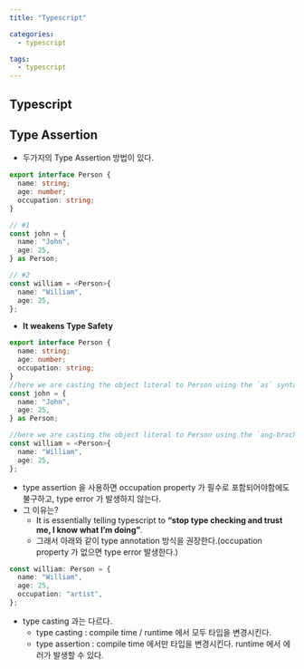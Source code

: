 ```yaml
---
title: "Typescript"

categories:
  - typescript

tags:
  - typescript
---
```


## Typescript

## Type Assertion

- 두가지의 Type Assertion 방법이 있다.

```typescript
export interface Person {
  name: string;
  age: number;
  occupation: string;
}

// #1
const john = {
  name: "John",
  age: 25,
} as Person;

// #2
const william = <Person>{
  name: "William",
  age: 25,
};
```

- **It weakens Type Safety**

```typescript
export interface Person {
  name: string;
  age: number;
  occupation: string;
}
//here we are casting the object literal to Person using the `as` syntax for type assertion
const john = {
  name: "John",
  age: 25,
} as Person;

//here we are casting the object literal to Person using the `ang-bracket` syntax of type assertion
const william = <Person>{
  name: "William",
  age: 25,
};
```

- type assertion 을 사용하면 occupation property 가 필수로 포함되어야함에도 불구하고, type error 가 발생하지 않는다.
- 그 이유는?
  - It is essentially telling typescript to **“stop type checking and trust me, I know what I’m doing”**.
  - 그래서 아래와 같이 type annotation 방식을 권장한다.(occupation property 가 없으면 type error 발생한다.)

```typescript
const william: Person = {
  name: "William",
  age: 25,
  occupation: "artist",
};
```

- type casting 과는 다르다.
  - type casting : compile time / runtime 에서 모두 타입을 변경시킨다.
  - type assertion : compile time 에서만 타입을 변경시킨다. runtime 에서 에러가 발생할 수 있다.
